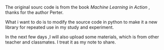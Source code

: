 The original sourc code is from the book <i>Machine Learning in Action</i> , thanks for the author Perter.

What i want to do is to modify the source code in python to make it a new library for repeated use in my study and experiment.

In the next few days ,I will also upload some materials, which is from other teacher and classmates. I treat it as my note to share.
